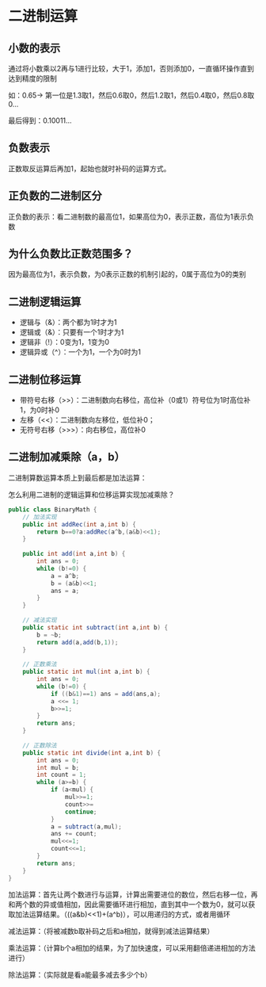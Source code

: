 # 二进制运算

## 小数的表示

通过将小数乘以2再与1进行比较，大于1，添加1，否则添加0，一直循环操作直到达到精度的限制

如：0.65->  第一位是1.3取1，然后0.6取0，然后1.2取1，然后0.4取0，然后0.8取0...

最后得到：0.10011...

## 负数表示

正数取反运算后再加1，起始也就时补码的运算方式。

## 正负数的二进制区分

正负数的表示：看二进制数的最高位1，如果高位为0，表示正数，高位为1表示负数

## 为什么负数比正数范围多？

因为最高位为1，表示负数，为0表示正数的机制引起的，0属于高位为0的类别

## 二进制逻辑运算

- 逻辑与（&）：两个都为1时才为1
- 逻辑或（&）：只要有一个1时才为1
- 逻辑非（!）：0变为1，1变为0
- 逻辑异或（^）：一个为1，一个为0时为1

## 二进制位移运算

- 带符号右移（>>）：二进制数向右移位，高位补（0或1）符号位为1时高位补1，为0时补0
- 左移（<<）：二进制数向左移位，低位补0；
- 无符号右移（>>>）：向右移位，高位补0

## 二进制加减乘除（a，b）

二进制算数运算本质上到最后都是加法运算：

怎么利用二进制的逻辑运算和位移运算实现加减乘除？
```java
public class BinaryMath {
    // 加法实现
    public int addRec(int a,int b) {
        return b==0?a:addRec(a^b,(a&b)<<1);
    }
    
    public int add(int a,int b) {
        int ans = 0;
        while (b!=0) {
            a = a^b;
            b = (a&b)<<1;
            ans = a;
        }
    }
    
    // 减法实现
    public static int subtract(int a,int b) {
        b = ~b;
        return add(a,add(b,1));
    }
    
    // 正数乘法
    public static int mul(int a,int b) {
        int ans = 0;
        while (b!=0) {
            if ((b&1)==1) ans = add(ans,a);
            a <<= 1;
            b>>=1;
        }
        return ans;
    }
    
    // 正数除法
    public static int divide(int a,int b) {
        int ans = 0;
        int mul = b;
        int count = 1;
        while (a>=b) {
            if (a<mul) {
                mul>>=1;
                count>>=
                continue;
            }
            a = subtract(a,mul);
            ans += count;
            mul<<=1;
            count<<=1;
        }
        return ans;
    }
}
```

加法运算：首先让两个数进行与运算，计算出需要进位的数位，然后右移一位，再和两个数的异或值相加，因此需要循环进行相加，直到其中一个数为0，就可以获取加法运算结果。（((a&b)<<1)+(a^b)），可以用递归的方式，或者用循环

减法运算：（将被减数b取补码之后和a相加，就得到减法运算结果）

乘法运算：（计算b个a相加的结果，为了加快速度，可以采用翻倍递进相加的方法进行）

除法运算：（实际就是看a能最多减去多少个b）